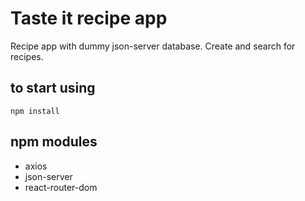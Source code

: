 # Taste it recipe app

Recipe app with dummy json-server database. Create and search for recipes.

## to start using

`npm install`

## npm modules

- axios
- json-server
- react-router-dom

